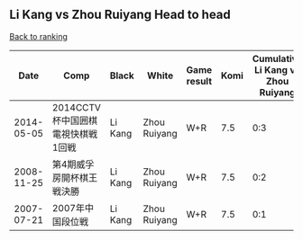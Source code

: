 ## Li Kang vs Zhou Ruiyang Head to head

[Back to ranking](../../index.md)




| **Date** | **Comp** | **Black** | **White** | **Game result** | **Komi** | **Cumulative Li Kang vs Zhou Ruiyang** | **Li Kang streak** | **Zhou Ruiyang streak** | 
| --- | --- | --- | --- | --- | --- | --- | --- | --- |
| 2014-05-05 | 2014CCTV杯中国囲棋電視快棋戦1回戦 | Li Kang | Zhou Ruiyang | W+R | 7.5 | 0:3 | 0 | 3 | 
| 2008-11-25 | 第4期威孚房開杯棋王戦決勝 | Li Kang | Zhou Ruiyang | W+R | 7.5 | 0:2 | 0 | 2 | 
| 2007-07-21 | 2007年中国段位戦 | Li Kang | Zhou Ruiyang | W+R | 7.5 | 0:1 | 0 | 1 |




